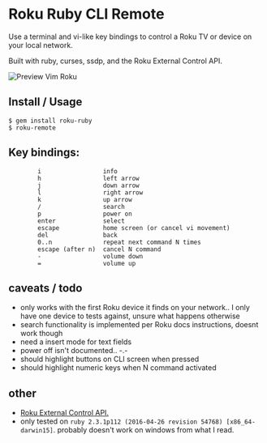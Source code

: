 # Roku Ruby CLI Remote

Use a terminal and vi-like key bindings to control a Roku TV or device on your local network.

Built with ruby, curses, ssdp, and the Roku External Control API.

![Preview Vim Roku](https://giant.gfycat.com/UnfoldedSilkyDiscus.gif)

## Install / Usage
```
$ gem install roku-ruby
$ roku-remote
``````


## Key bindings:
```
        i                 info
        h                 left arrow
        j                 down arrow
        l                 right arrow
        k                 up arrow
        /                 search
        p                 power on
        enter             select
        escape            home screen (or cancel vi movement)
        del               back
        0..n              repeat next command N times
        escape (after n)  cancel N command
        -                 volume down
        =                 volume up
```

## caveats / todo
- only works with the first Roku device it finds on your network.. I only have one device to tests against, unsure what happens otherwise
- search functionality is implemented per Roku docs instructions, doesnt work though
- need a insert mode for text fields
- power off isn't documented.. -.-
- should highlight buttons on CLI screen when pressed
- should highlight numeric keys when N command activated

## other
- [Roku External Control API.](https://sdkdocs.roku.com/display/sdkdoc/External+Control+Guide)
- only tested on `ruby 2.3.1p112 (2016-04-26 revision 54768) [x86_64-darwin15]`. probably doesn't work on windows from what I read.

